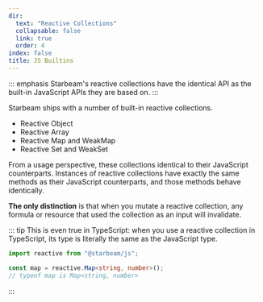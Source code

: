 ```yaml
---
dir:
  text: "Reactive Collections"
  collapsable: false
  link: true
  order: 4
index: false
title: JS Builtins
---
```


::: emphasis
Starbeam's reactive collections have the identical API as the built-in JavaScript APIs they are
based on.
:::

Starbeam ships with a number of built-in reactive collections.

- Reactive Object
- Reactive Array
- Reactive Map and WeakMap
- Reactive Set and WeakSet

From a usage perspective, these collections identical to their JavaScript counterparts. Instances of
reactive collections have exactly the same methods as their JavaScript counterparts, and those
methods behave identically.

**The only distinction** is that when you mutate a reactive collection, any formula or resource
that used the collection as an input will invalidate.

::: tip
This is even true in TypeScript: when you use a reactive collection in TypeScript, its type is
literally the same as the JavaScript type.

```ts
import reactive from "@starbeam/js";

const map = reactive.Map<string, number>();
// typeof map is Map<string, number>
```

:::
